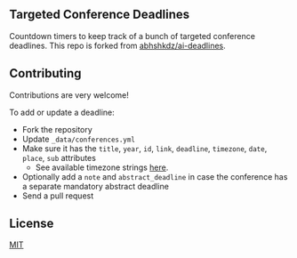 ## Targeted Conference Deadlines

Countdown timers to keep track of a bunch of targeted conference deadlines. This repo is forked from [abhshkdz/ai-deadlines](https://github.com/abhshkdz/ai-deadlines).

## Contributing

Contributions are very welcome!

To add or update a deadline:
- Fork the repository
- Update `_data/conferences.yml`
- Make sure it has the `title`, `year`, `id`, `link`, `deadline`, `timezone`, `date`, `place`, `sub` attributes
    + See available timezone strings [here](https://momentjs.com/timezone/).
- Optionally add a `note` and `abstract_deadline` in case the conference has a separate mandatory abstract deadline
- Send a pull request

## License

[MIT](https://abhshkdz.mit-license.org/)